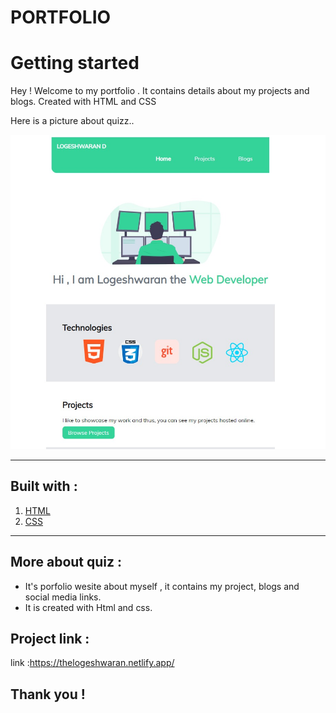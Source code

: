 # PORTFOLIO

# Getting started

Hey ! Welcome to my portfolio . It contains details about my projects and blogs. Created with HTML and CSS

Here is a picture about quizz..

![Screenshot](/images/screenshot.png)

****
## Built with :
1. [HTML](https://html.com/)
2. [CSS](https://en.wikipedia.org/wiki/CSS)


********

## More about quiz :
 * It's porfolio wesite about myself , it contains my project, blogs and social media links.
 * It is created with Html and css. 

## Project link :
link :https://thelogeshwaran.netlify.app/
 ## Thank you !








